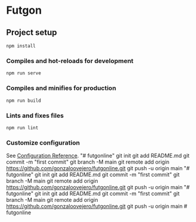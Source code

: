 # Futgon

## Project setup
```
npm install
```

### Compiles and hot-reloads for development
```
npm run serve
```

### Compiles and minifies for production
```
npm run build
```

### Lints and fixes files
```
npm run lint
```

### Customize configuration
See [Configuration Reference](https://cli.vuejs.org/config/).
"# futgonline"  git init git add README.md git commit -m "first commit" git branch -M main git remote add origin https://github.com/gonzaloovejero/futgonline.git git push -u origin main
"# futgonline"  git init git add README.md git commit -m "first commit" git branch -M main git remote add origin https://github.com/gonzaloovejero/futgonline.git git push -u origin main
"# futgonline"  git init git add README.md git commit -m "first commit" git branch -M main git remote add origin https://github.com/gonzaloovejero/futgonline.git git push -u origin main
#   f u t g o n l i n e  
 